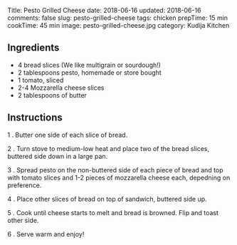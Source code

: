 Title: Pesto Grilled Cheese
date: 2018-06-16
updated: 2018-06-16
comments: false
slug: pesto-grilled-cheese
tags: chicken
prepTime: 15 min
cookTime: 45 min
image: pesto-grilled-cheese.jpg
category: Kudija Kitchen


## Ingredients
- 4 bread slices (We like multigrain or sourdough!)
- 2 tablespoons pesto, homemade or store bought
- 1 tomato, sliced
- 2-4 Mozzarella cheese slices
- 2 tablespoons of butter


## Instructions
1 . Butter one side of each slice of bread. 

2 . Turn stove to medium-low heat and place two of the bread slices, buttered side down in a large pan. 

3 . Spread pesto on the non-buttered side of each piece of bread and top with tomato slices and 1-2 pieces of mozzarella cheese each, depedning on preference. 

4 . Place other slices of bread on top of sandwich, buttered side up. 

5 . Cook until cheese starts to melt and bread is browned. Flip and toast other side. 

6 . Serve warm and enjoy! 